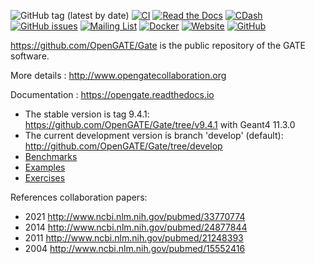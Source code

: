 
![GitHub tag (latest by date)](https://img.shields.io/github/v/tag/OpenGATE/Gate?logo=github)
[![CI](https://github.com/OpenGATE/Gate/actions/workflows/main.yml/badge.svg)](https://github.com/OpenGATE/Gate/actions/workflows/main.yml)
[![Read the Docs](https://img.shields.io/readthedocs/opengate?logo=read-the-docs&style=plastic)](https://opengate.readthedocs.io/)
[![CDash](https://img.shields.io/badge/CDash-passing-green?style=plastic)](https://my.cdash.org/index.php?project=GATE)
[![GitHub issues](https://img.shields.io/github/issues-raw/OpenGATE/Gate?logo=github&style=plastic)](https://github.com/OpenGATE/Gate/issues)
[![Mailing List](https://img.shields.io/badge/mailing%20list-subscribe-blue?logo=minutemailer&style=plastic)](https://listserv.in2p3.fr/cgi-bin/wa?A0=OPENGATE-L)
[![Docker](https://img.shields.io/docker/automated/opengatecollaboration/gate?style=plastic)](https://hub.docker.com/r/opengatecollaboration/gate)
[![Website](https://img.shields.io/badge/website-OpenGateCollaboration-blue?style=plastic)](http://www.opengatecollaboration.org/)
[![GitHub](https://img.shields.io/github/license/OpenGATE/Gate?style=plastic)](https://github.com/OpenGATE/Gate/blob/develop/LICENSE.md)

https://github.com/OpenGATE/Gate is the public repository of the GATE software. 

More details : http://www.opengatecollaboration.org

Documentation : https://opengate.readthedocs.io

* The stable version is tag 9.4.1: https://github.com/OpenGATE/Gate/tree/v9.4.1 with Geant4 11.3.0
* The current development version is branch 'develop' (default): http://github.com/OpenGATE/Gate/tree/develop
* [Benchmarks](https://github.com/OpenGATE/GateBenchmarks)
* [Examples](https://github.com/OpenGATE/GateContrib)
* [Exercises](https://davidsarrut.pages.in2p3.fr/gate-exercices-site)

References collaboration papers:

* 2021 http://www.ncbi.nlm.nih.gov/pubmed/33770774
* 2014 http://www.ncbi.nlm.nih.gov/pubmed/24877844
* 2011 http://www.ncbi.nlm.nih.gov/pubmed/21248393
* 2004 http://www.ncbi.nlm.nih.gov/pubmed/15552416
